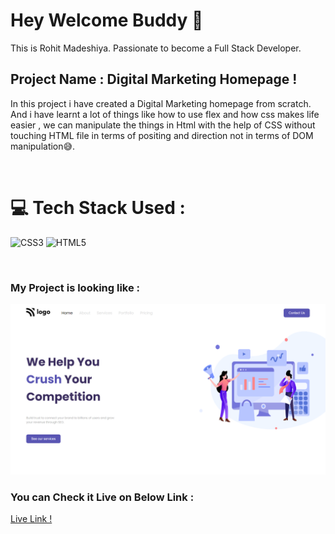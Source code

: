 # Hey Welcome Buddy 👋

This is Rohit Madeshiya. Passionate to become a Full Stack Developer.

## Project Name : **Digital Marketing Homepage !**

In this project i have created a Digital Marketing homepage from scratch. And i have learnt a lot of things like how to use flex and how css makes life easier , we can manipulate the things in Html with the help of CSS without touching HTML file in terms of positing and direction not in terms of DOM manipulation😅.

</br>

# 💻 Tech Stack Used :

![CSS3](https://img.shields.io/badge/css3-%231572B6.svg?style=for-the-badge&logo=css3&logoColor=white) ![HTML5](https://img.shields.io/badge/html5-%23E34F26.svg?style=for-the-badge&logo=html5&logoColor=white)

</br>

### My Project is looking like :

![Web Site Image](./assets/screencapture-digital-marketing-homepage-netlify-app-2022-07-31-19_13_37.png)

### You can Check it Live on Below Link :

[Live Link !](https://digital-marketing-homepage.netlify.app/)
